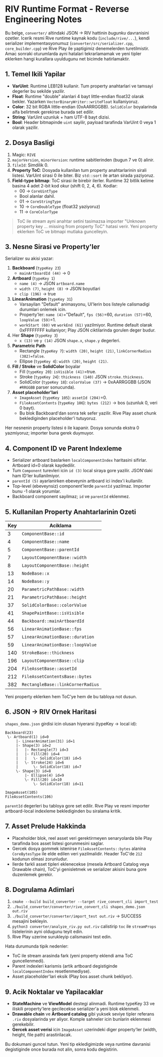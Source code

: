 # RIV Runtime Format - Reverse Engineering Notes

Bu belge, `converter/` altindaki JSON -> RIV hattinin *bugunku* davranisini ozetler. Icerik resmi Rive runtime kaynak kodu (`include/rive/...`), kendi serializer implementasyonumuz (`converter/src/serializer.cpp`, `core_builder.cpp`) ve Rive Play ile yaptigimiz denemelerden turetilmistir. Amac sonraki oturumlarda ayni hatalari tekrarlamamak ve yeni tipler eklerken hangi kurallara uyuldugunu net bicimde hatirlamaktir.

## 1. Temel Ikili Yapilar
- **VarUint**: Runtime LEB128 kullanir. Tum property anahtarlari ve tamsayi degerler bu sekilde yazilir.
- **Float**: Runtime "double" alanlari 4 bayt little-endian float32 olarak bekler. Yazarken `VectorBinaryWriter::writeFloat` kullaniyoruz.
- **Color**: 32 bit RGBA little-endian (0xAARRGGBB). `SolidColor` boyalarinda alfa belirtmek gerekirse burada set edilir.
- **String**: VarUint uzunluk + ham UTF-8 bayt dizisi.
- **Bool**: Header bitmapinde `uint` sayilir, payload tarafinda VarUint 0 veya 1 olarak yazilir.

## 2. Dosya Basligi
1. Magic: `RIVE`
2. `majorVersion`, `minorVersion`: runtime sabitlerinden (bugun 7 ve 0) alinir.
3. `fileId`: Simdilik 0.
4. **Property ToC**: Dosyada kullanilan tum property anahtarlarinin sirali listesi. VarUint sirasi 0 ile biter. Biz `std::sort` ile artan sirada yaziyoruz.
5. **Field-type bitmap**: ToC sirasi ile birebir ilerler. Runtime 32 bitlik kelime basina 4 adet 2-bit kod okur (shift 0, 2, 4, 6). Kodlar:
   - 00 -> `CoreUintType`
    - Bool alanlar dahil.
   - 01 -> `CoreStringType`
   - 10 -> `CoreDoubleType` (float32 yaziyoruz)
   - 11 -> `CoreColorType`

> ToC ile stream ayni anahtar setini tasimazsa importer "Unknown property key ... missing from property ToC" hatasi verir. Yeni property eklerken ToC ve bitmapi mutlaka guncelleyin.

## 3. Nesne Sirasi ve Property'ler
Serializer su akisi yazar:

1. **Backboard** (`typeKey 23`)
   - `mainArtboardId (44)` -> 0
2. **Artboard** (`typeKey 1`)
   - `name (4)` -> JSON `artboard.name`
   - `width (7)`, `height (8)` -> JSON boyutlari
   - `clip (196)` -> true
3. **LinearAnimation** (`typeKey 31`)
   - Varsayilan "Default" animasyonu, UI'lerin bos listeyle calismadigi durumlari onlemek icin.
   - Property'ler: `name (4)`="Default", `fps (56)`=60, `duration (57)`=60, `loopValue (59)`=1.
   - `workStart (60)` ve `workEnd (61)` yazilmiyor. Runtime default olarak 0xFFFFFFFF kullaniyor; Play JSON ciktilarinda gorulen deger budur.
4. Her **Shape** (`typeKey 3`)
   - `x (13)` ve `y (14)` JSON `shape.x`, `shape.y` degerleri.
5. **Parametric Path**
   - Rectangle (`typeKey 7`): `width (20)`, `height (21)`, `linkCornerRadius (382)=false`.
   - Ellipse (`typeKey 4`): `width (20)`, `height (21)`.
6. **Fill / Stroke** ve **SolidColor** boyalar
   - Fill (`typeKey 20`): `isVisible (41)`=true.
   - Stroke (`typeKey 24`): `thickness (140)` JSON `stroke.thickness`.
   - SolidColor (`typeKey 18`): `colorValue (37)` -> 0xAARRGGBB (JSON `#RRGGBB` parser sonucunda).
7. **Asset placeholder'lari**
   - `ImageAsset` (`typeKey 105`): `assetId (204)`=0.
   - `FileAssetContents` (`typeKey 106`): `bytes (212)` -> bos (uzunluk 0, veri 0 bayt).
   - Bu blok Backboard'dan sonra tek sefer yazilir. Rive Play asset chunk beklediginden placeholder'i tutuyoruz.

Her nesnenin property listesi `0` ile kapanir. Dosya sonunda ekstra 0 yazmiyoruz; importer buna gerek duymuyor.

## 4. Component ID ve Parent Indexleme
- Serializer artboard baslarken `localComponentIndex` haritasini sifirlar. Artboard id=0 olarak kaydedilir.
- Tum `Component` turevleri icin `id (3)` local siraya gore yazilir. JSON'daki ham ID'ler kullanilmiyor.
- `parentId (5)` ayarlanirken ebeveynin artboard ici index'i kullanilir.
- Top-level (ebeveynsiz) component'lerde `parentId` yazilmaz. Importer bunu -1 olarak yorumlar.
- Backboard component sayilmaz; `id` ve `parentId` eklenmez.

## 5. Kullanilan Property Anahtarlarinin Ozeti

| Key | Aciklama |
|-----|----------|
| 3   | `ComponentBase::id`
| 4   | `ComponentBase::name`
| 5   | `ComponentBase::parentId`
| 7   | `LayoutComponentBase::width`
| 8   | `LayoutComponentBase::height`
| 13  | `NodeBase::x`
| 14  | `NodeBase::y`
| 20  | `ParametricPathBase::width`
| 21  | `ParametricPathBase::height`
| 37  | `SolidColorBase::colorValue`
| 41  | `ShapePaintBase::isVisible`
| 44  | `Backboard::mainArtboardId`
| 56  | `LinearAnimationBase::fps`
| 57  | `LinearAnimationBase::duration`
| 59  | `LinearAnimationBase::loopValue`
| 140 | `StrokeBase::thickness`
| 196 | `LayoutComponentBase::clip`
| 204 | `FileAssetBase::assetId`
| 212 | `FileAssetContentsBase::bytes`
| 382 | `RectangleBase::linkCornerRadius`

Yeni property eklerken hem ToC'ye hem de bu tabloya not dusun.

## 6. JSON -> RIV Ornek Haritasi
`shapes_demo.json` girdisi icin olusan hiyerarsi (typeKey -> local id):
```
Backboard(23)
 \- Artboard(1) id=0
     |- LinearAnimation(31) id=1
     |- Shape(3) id=2
     |   |- Rectangle(7) id=3
     |   |- Fill(20) id=4
     |   |   \- SolidColor(18) id=5
     |   \- Stroke(24) id=6
     |       \- SolidColor(18) id=7
     \- Shape(3) id=8
         |- Ellipse(4) id=9
         \- Fill(20) id=10
             \- SolidColor(18) id=11

ImageAsset(105)
FileAssetContents(106)
```
`parentId` degerleri bu tabloya gore set edilir. Rive Play ve resmi importer artboard-local indexleme beklediginden bu siralama kritik.

## 7. Asset Prelude Hakkinda
- Placeholder blok, reel asset veri gerektirmeyen senaryolarda bile Play tarafinda bos asset listesi gorunmesini saglar.
- Gercek dosya gommek istenirse `FileAssetContents::bytes` alanina `CoreBytesType` ile elde edilen veri yazilmalidir. Header ToC'de `212` kodunun olmasi zorunludur.
- Ilerde farkli asset tipleri eklenecekse (mesela Artboard Catalog veya Drawable chain), ToC'yi genisletmek ve serializer akisini buna gore duzenlemek gerekir.

## 8. Dogrulama Adimlari
1. `cmake --build build_converter --target rive_convert_cli import_test`
2. `./build_converter/converter/rive_convert_cli shapes_demo.json out.riv`
3. `./build_converter/converter/import_test out.riv` -> SUCCESS mesajini bekleyin.
4. `python3 converter/analyze_riv.py out.riv` calistirip `toc` ile `streamProps` listelerinin ayni oldugunu teyit edin.
5. Rive Play uzerine surukleyip calismasini test edin.

Hata durumunda tipik nedenler:
- ToC ile stream arasinda fark (yeni property eklendi ama ToC guncellenmedi).
- Parent indexleri karismis (artik artboard degistiginde `localComponentIndex` resetlenmediyse).
- Asset placeholder'lari eksik (Play bos asset chunk bekliyor).

## 9. Acik Noktalar ve Yapilacaklar
- **StateMachine** ve **ViewModel** destegi alinmadi. Runtime typeKey 33 ve iliskili property'lere gecilecekse serializer'a yeni blok eklenmeli.
- **Drawable chain** ve **Artboard catalog** gibi yuksek seviye tipler referans `.riv` dosyalarinda yer aliyor. Komple sahneler icin bunlarin eklenmesi gerekebilir.
- **Gercek asset verisi** icin `ImageAsset` uzerindeki diger property'ler (width, height, file path) arastirilacak.

Bu dokumani guncel tutun. Yeni tip ekledigimizde veya runtime davranisi degistiginde once burada not alin, sonra kodu degistirin.
